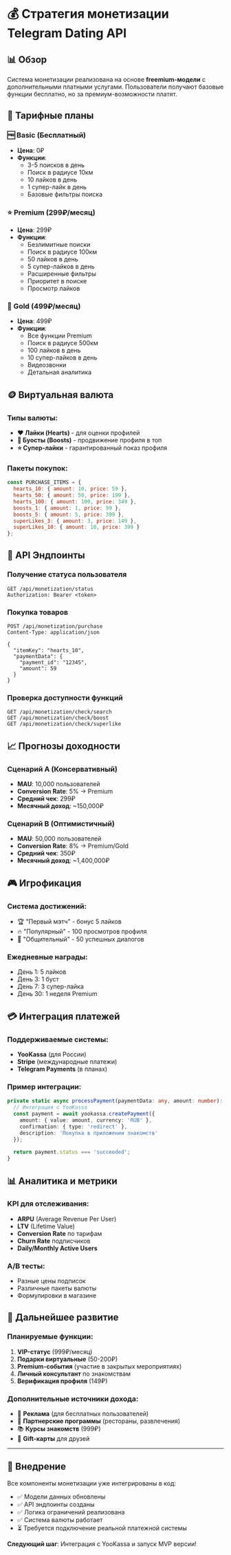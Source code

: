 # 💰 Стратегия монетизации Telegram Dating API

## 📊 Обзор

Система монетизации реализована на основе **freemium-модели** с дополнительными платными услугами. Пользователи получают базовые функции бесплатно, но за премиум-возможности платят.

## 🎯 Тарифные планы

### 🆓 Basic (Бесплатный)
- **Цена**: 0₽
- **Функции**:
  - 3-5 поисков в день
  - Поиск в радиусе 10км
  - 10 лайков в день
  - 1 супер-лайк в день
  - Базовые фильтры поиска

### ⭐ Premium (299₽/месяц)
- **Цена**: 299₽
- **Функции**:
  - Безлимитные поиски
  - Поиск в радиусе 100км
  - 50 лайков в день
  - 5 супер-лайков в день
  - Расширенные фильтры
  - Приоритет в поиске
  - Просмотр лайков

### 💎 Gold (499₽/месяц)  
- **Цена**: 499₽
- **Функции**:
  - Все функции Premium
  - Поиск в радиусе 500км
  - 100 лайков в день
  - 10 супер-лайков в день
  - Видеозвонки
  - Детальная аналитика

## 🪙 Виртуальная валюта

### Типы валюты:
- **❤️ Лайки (Hearts)** - для оценки профилей
- **🚀 Буосты (Boosts)** - продвижение профиля в топ
- **⭐ Супер-лайки** - гарантированный показ профиля

### Пакеты покупок:
```javascript
const PURCHASE_ITEMS = {
  hearts_10: { amount: 10, price: 59 },
  hearts_50: { amount: 50, price: 199 },
  hearts_100: { amount: 100, price: 349 },
  boosts_1: { amount: 1, price: 99 },
  boosts_5: { amount: 5, price: 399 },
  superLikes_3: { amount: 3, price: 149 },
  superLikes_10: { amount: 10, price: 399 }
};
```

## 🔧 API Эндпоинты

### Получение статуса пользователя
```http
GET /api/monetization/status
Authorization: Bearer <token>
```

### Покупка товаров
```http
POST /api/monetization/purchase
Content-Type: application/json

{
  "itemKey": "hearts_10",
  "paymentData": {
    "payment_id": "12345",
    "amount": 59
  }
}
```

### Проверка доступности функций
```http
GET /api/monetization/check/search
GET /api/monetization/check/boost
GET /api/monetization/check/superlike
```

## 📈 Прогнозы доходности

### Сценарий A (Консервативный)
- **MAU**: 10,000 пользователей
- **Conversion Rate**: 5% → Premium
- **Средний чек**: 299₽
- **Месячный доход**: ~150,000₽

### Сценарий B (Оптимистичный)
- **MAU**: 50,000 пользователей  
- **Conversion Rate**: 8% → Premium/Gold
- **Средний чек**: 350₽
- **Месячный доход**: ~1,400,000₽

## 🎮 Игрофикация

### Система достижений:
- 🏆 "Первый мэтч" - бонус 5 лайков
- 🔥 "Популярный" - 100 просмотров профиля
- 💬 "Общительный" - 50 успешных диалогов

### Ежедневные награды:
- День 1: 5 лайков
- День 3: 1 буст
- День 7: 3 супер-лайка
- День 30: 1 неделя Premium

## 💳 Интеграция платежей

### Поддерживаемые системы:
- **YooKassa** (для России)
- **Stripe** (международные платежи)
- **Telegram Payments** (в планах)

### Пример интеграции:
```typescript
private static async processPayment(paymentData: any, amount: number): Promise<boolean> {
  // Интеграция с YooKassa
  const payment = await yookassa.createPayment({
    amount: { value: amount, currency: 'RUB' },
    confirmation: { type: 'redirect' },
    description: 'Покупка в приложении знакомств'
  });
  
  return payment.status === 'succeeded';
}
```

## 📊 Аналитика и метрики

### KPI для отслеживания:
- **ARPU** (Average Revenue Per User)
- **LTV** (Lifetime Value)
- **Conversion Rate** по тарифам
- **Churn Rate** подписчиков
- **Daily/Monthly Active Users**

### A/B тесты:
- Разные цены подписок
- Различные пакеты валюты
- Формулировки в магазине

## 🔮 Дальнейшее развитие

### Планируемые функции:
1. **VIP-статус** (999₽/месяц)
2. **Подарки виртуальные** (50-200₽)
3. **Premium-события** (участие в закрытых мероприятиях)
4. **Личный консультант** по знакомствам
5. **Верификация профиля** (149₽)

### Дополнительные источники дохода:
- 📱 **Реклама** (для бесплатных пользователей)
- 🎪 **Партнерские программы** (рестораны, развлечения)
- 📚 **Курсы знакомств** (999₽)
- 🎁 **Gift-карты** для друзей

---

## 🚀 Внедрение

Все компоненты монетизации уже интегрированы в код:
- ✅ Модели данных обновлены
- ✅ API эндпоинты созданы
- ✅ Логика ограничений реализована
- ✅ Система валюты работает
- ⏳ Требуется подключение реальной платежной системы

**Следующий шаг**: Интеграция с YooKassa и запуск MVP версии! 